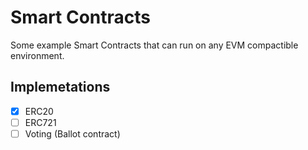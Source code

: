 # Smart Contracts
Some example Smart Contracts that can run on any EVM compactible environment.

## Implemetations
- [x] ERC20
- [ ] ERC721
- [ ] Voting (Ballot contract)
